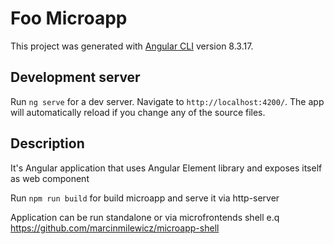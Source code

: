 # Foo Microapp

This project was generated with [Angular CLI](https://github.com/angular/angular-cli) version 8.3.17.

## Development server

Run `ng serve` for a dev server. Navigate to `http://localhost:4200/`. The app will automatically reload if you change any of the source files.

## Description

It's Angular application that uses Angular Element library and exposes itself as web component

Run `npm run build` for build microapp and serve it via http-server

Application can be run standalone or via microfrontends shell e.q https://github.com/marcinmilewicz/microapp-shell
